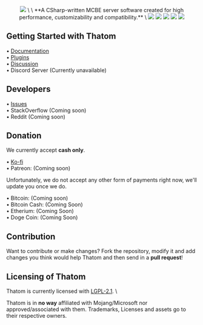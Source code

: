 <p align="center">
  <img src="https://media.discordapp.net/attachments/825035749849038869/960531257681403904/ipiccy_image_6.png" /> \
  \
  **A CSharp-written MCBE server software created for high performance, customizability and compatibility.** \
  <img src="https://img.shields.io/github/downloads/Pronner/Thatom/total?label=downloads%40allreleases&logo=github" />
  <img src="https://img.shields.io/badge/platform-win--32%20%7C%20win--64%20%7C%20linux--64-lightgrey" />
  <img src="https://img.shields.io/github/commit-activity/m/Pronner/Thatom?logo=visualstudio&logoColor=white" />
  <img src="https://img.shields.io/discord/920891377628356689?label=discord&logo=discord&logoColor=white" />
  <img src="https://img.shields.io/github/discussions/Pronner/Thatom?logo=github" />
  
</p>

## Getting Started with Thatom

• [Documentation](docs.thatom.tk) \
• [Plugins](plugins.thatom.tk) \
• [Discussion](https://github.com/Pronner/Thatom/discussions) \
• Discord Server (Currently unavailable)

## Developers

• [Issues](https://github.com/Pronner/Thatom/issues) \
• StackOverflow (Coming soon) \
• Reddit (Coming soon)

## Donation

We currently accept **cash only**.

• [Ko-fi](https://ko-fi.com/pronner) \
• Patreon: (Coming soon)

Unfortunately, we do not accept any other form of payments right now, we'll update you once we do.

• Bitcoin: (Coming soon) \
• Bitcoin Cash: (Coming Soon) \
• Etherium: (Coming Soon) \
• Doge Coin: (Coming Soon)


## Contribution

Want to contribute or make changes? Fork the repository, modify it and add changes you think would help Thatom and then send in a **pull request**!

## Licensing of Thatom

Thatom is currently licensed with [LGPL-2.1](https://https://github.com/Pronner/Thatom/blob/main/LICENSE). \

Thatom is in **no way** affiliated with Mojang/Microsoft nor approved/associated with them. Trademarks, Licenses and assets go to their respective owners.
